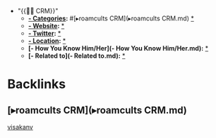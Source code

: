 - "{{👯‍♀️ CRM}}"
    - **[- Categories](- Categories.md):** #[▸roamcults CRM](▸roamcults CRM.md) [*](((iSkpYft_4)))
    - **[- Website](- Website.md):** [*](((wc3Lpb-j-)))
    - **[- Twitter](- Twitter.md):** [*](((_Wq_oeemn)))
    - **[- Location](- Location.md):** [*](((4q4LsdKRx)))
    - **[- How You Know Him/Her](- How You Know Him/Her.md):** [*](((4F_aRrtVr)))
    - **[- Related to](- Related to.md):** [*](((ghyzm0VGE)))

# Backlinks
## [▸roamcults CRM](▸roamcults CRM.md)
[visakanv](visakanv.md)

